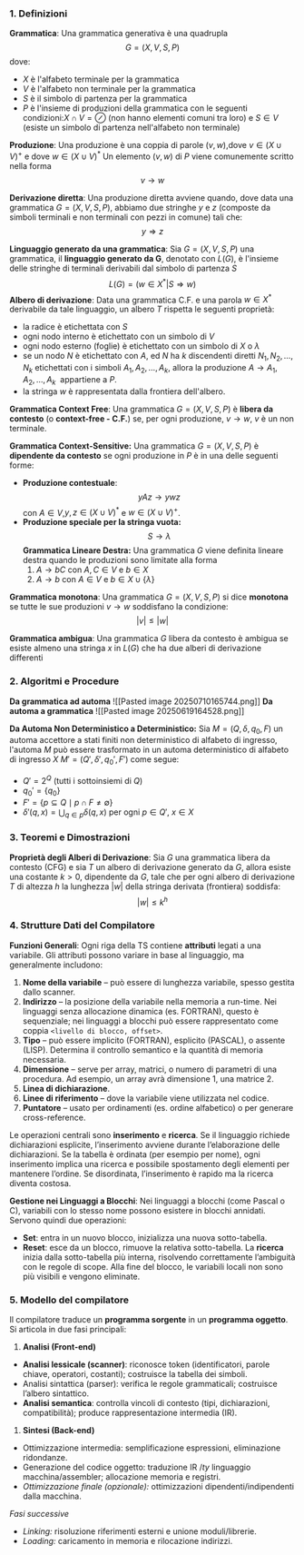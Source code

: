### 1. Definizioni
 **Grammatica**:
 Una grammatica generativa è una quadrupla
$$G=(X,V,S,P)$$
dove:
- $X$ è l'alfabeto terminale per la grammatica
- $V$ è l'alfabeto non terminale per la grammatica
- $S$ è il simbolo di partenza per la grammatica
- $P$ è l'insieme di produzioni della grammatica con le seguenti condizioni:$X \cap V = \oslash$ (non hanno elementi comuni tra loro) e $S \in V$ (esiste un simbolo di partenza nell'alfabeto non terminale)

 **Produzione**:
Una produzione è una coppia di parole $(v,w)$,dove $v \in (X \cup V)^+$ e dove $w \in (X \cup V)^*$
Un elemento $(v,w)$ di $P$ viene comunemente scritto nella forma
$$v \to w$$

**Derivazione diretta**:
Una produzione diretta avviene quando, dove data una grammatica $G=(X,V,S,P)$, abbiamo due stringhe $y$ e $z$ (composte da simboli terminali e non terminali con pezzi in comune) tali che:
$$y \Rightarrow z$$

**Linguaggio generato da una grammatica**:
Sia $G=(X,V,S,P)$ una grammatica, il **linguaggio generato da G**, denotato con $L(G)$, è l'insieme delle stringhe di terminali derivabili dal simbolo di partenza $S$
$$L(G)=(w \in X^{*} | S \Rightarrow w)$$
 **Albero di derivazione**:
 Data una grammatica C.F. e una parola $w \in X^*$ derivabile da tale linguaggio, un albero $T$ rispetta le seguenti proprietà:
- la radice è etichettata con $S$
- ogni nodo interno è etichettato con un simbolo di $V$
- ogni nodo esterno (foglie) è etichettato con un simbolo di $X$ o $\lambda$
- se un nodo $N$ è etichettato con $A$, ed $N$ ha $k$ discendenti diretti $N_{1},N_{2},\dots,N_{k}$ etichettati con i simboli $A_{1},A_{2},\dots,A_{k}$, allora la produzione $A \to A_{1},A_{2},\dots,A_{k}$  appartiene a $P$.
- la stringa $w$ è rappresentata dalla frontiera dell'albero.

**Grammatica Context Free**:
Una grammatica $G=(X,V,S,P)$ è **libera da contesto** (o **context-free - C.F.**) se, per ogni produzione, $v\to w$, $v$ è un non terminale.

**Grammatica Context-Sensitive:**
Una grammatica $G=(X,V,S,P)$ è **dipendente da contesto** se ogni produzione in $P$ è in una delle seguenti forme:
- **Produzione contestuale**:$$yAz \to ywz$$ con $A \in V$,$y, z \in (X \cup V)^*$ e $w \in (X \cup V)^+$.
- **Produzione speciale per la stringa vuota:**$$S \rightarrow \lambda$$
**Grammatica Lineare Destra:**
Una grammatica $G$ viene definita lineare destra quando le produzioni sono limitate alla forma
  1. $A \to bC \text{ con } A,C \in V \text{ e } b \in X$
  2. $A \to b \text{ con } A \in V \text{ e } b \in X \cup \{\lambda\}$ 

**Grammatica monotona**:
Una grammatica $G=(X,V,S,P)$ si dice **monotona** se tutte le sue produzioni $v \rightarrow w$ soddisfano la condizione:
$$|v| \leq |w|$$

**Grammatica ambigua**:
Una grammatica $G$ libera da contesto è ambigua se esiste almeno una stringa $x$ in $L(G)$ che ha due alberi di derivazione differenti
### 2. Algoritmi e Procedure
**Da grammatica ad automa**
![[Pasted image 20250710165744.png]]
**Da automa a grammatica**
![[Pasted image 20250619164528.png]]

**Da Automa Non Deterministico a Deterministico:** 
Sia $M = (Q, \delta, q_0, F)$ un automa accettore a stati finiti non deterministico di alfabeto di ingresso, l'automa $M$ può essere trasformato in un automa deterministico di alfabeto di ingresso $X$ $M' = (Q', \delta', q_0', F')$ come segue: 
  - $Q' = 2^Q$ (tutti i sottoinsiemi di $Q$)  
  - $q_0' = \{q_0\}$  
  - $F' = \{p \subseteq Q \mid p \cap F \ne \emptyset\}$  
  - $\delta'(q, x) = \bigcup_{q \in p} \delta(q, x)$ per ogni $p \in Q'$, $x \in X$   
### 3. Teoremi e Dimostrazioni
**Proprietà degli Alberi di Derivazione**: 
Sia $G$ una grammatica libera da contesto (CFG) e sia $T$ un albero di derivazione generato da $G$, allora esiste una costante $k > 0$, dipendente da $G$, tale che per ogni albero di derivazione $T$ di altezza $h$ la lunghezza $|w|$ della stringa derivata (frontiera) soddisfa:
$$|w| \leq k^h$$
### 4. Strutture Dati del Compilatore
**Funzioni Generali**: 
Ogni riga della TS contiene **attributi** legati a una variabile. Gli attributi possono variare in base al linguaggio, ma generalmente includono:

1. **Nome della variabile** – può essere di lunghezza variabile, spesso gestita dallo scanner.
2. **Indirizzo** – la posizione della variabile nella memoria a run-time. Nei linguaggi senza allocazione dinamica (es. FORTRAN), questo è sequenziale; nei linguaggi a blocchi può essere rappresentato come coppia `<livello di blocco, offset>`.
3. **Tipo** – può essere implicito (FORTRAN), esplicito (PASCAL), o assente (LISP). Determina il controllo semantico e la quantità di memoria necessaria.
4. **Dimensione** – serve per array, matrici, o numero di parametri di una procedura. Ad esempio, un array avrà dimensione 1, una matrice 2.
5. **Linea di dichiarazione**.
6. **Linee di riferimento** – dove la variabile viene utilizzata     nel codice.
7. **Puntatore** – usato per ordinamenti (es. ordine alfabetico) o per generare cross-reference.

Le operazioni centrali sono **inserimento** e **ricerca**. Se il linguaggio richiede dichiarazioni esplicite, l’inserimento avviene durante l’elaborazione delle dichiarazioni. Se la tabella è ordinata (per esempio per nome), ogni inserimento implica una ricerca e possibile spostamento degli elementi per mantenere l’ordine. Se disordinata, l’inserimento è rapido ma la ricerca diventa costosa.

**Gestione nei Linguaggi a Blocchi**: 
Nei linguaggi a blocchi (come Pascal o C), variabili con lo stesso nome possono esistere in blocchi annidati. Servono quindi due operazioni:
- **Set**: entra in un nuovo blocco, inizializza una nuova sotto-tabella.
- **Reset**: esce da un blocco, rimuove la relativa sotto-tabella.
La **ricerca** inizia dalla sotto-tabella più interna, risolvendo correttamente l’ambiguità con le regole di scope. Alla fine del blocco, le variabili locali non sono più visibili e vengono eliminate.
### 5. Modello del compilatore
Il compilatore traduce un **programma sorgente** in un **programma oggetto**.
Si articola in due fasi principali:
1. **Analisi (Front-end)**
* **Analisi lessicale (scanner)**: riconosce token (identificatori, parole chiave, operatori, costanti); costruisce la tabella dei simboli.
* Analisi sintattica (parser): verifica le regole grammaticali; costruisce l’albero sintattico.
* **Analisi semantica**: controlla vincoli di contesto (tipi, dichiarazioni, compatibilità); produce rappresentazione intermedia (IR).

1. **Sintesi (Back-end)**
* Ottimizzazione intermedia: semplificazione espressioni, eliminazione ridondanze.
* Generazione del codice oggetto: traduzione IR $/ty$ linguaggio macchina/assembler; allocazione memoria e registri.
* *Ottimizzazione finale (opzionale):* ottimizzazioni dipendenti/indipendenti dalla macchina.

*Fasi successive*

* *Linking:* risoluzione riferimenti esterni e unione moduli/librerie.
* *Loading:* caricamento in memoria e rilocazione indirizzi.